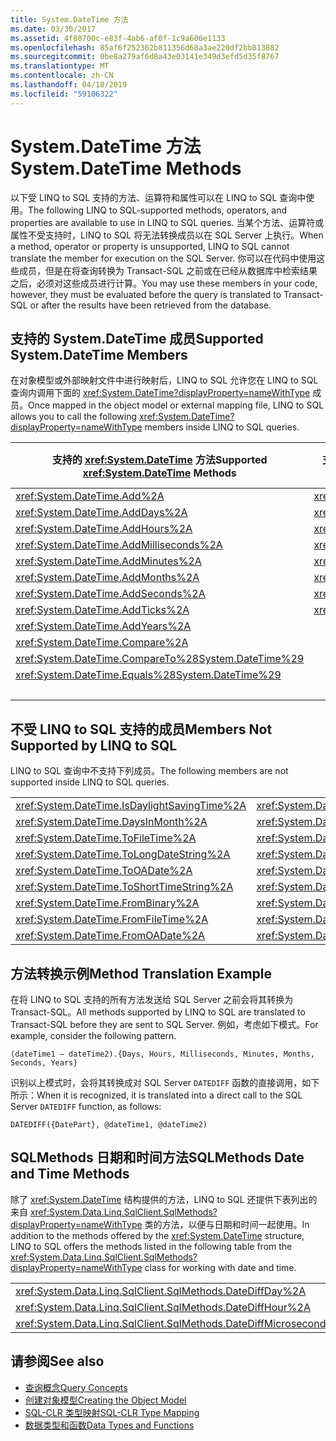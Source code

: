 ```yaml
---
title: System.DateTime 方法
ms.date: 03/30/2017
ms.assetid: 4f80700c-e83f-4ab6-af0f-1c9a606e1133
ms.openlocfilehash: 85af6f252362b811356d68a3ae220df2bb813882
ms.sourcegitcommit: 0be8a279af6d8a43e03141e349d3efd5d35f8767
ms.translationtype: MT
ms.contentlocale: zh-CN
ms.lasthandoff: 04/18/2019
ms.locfileid: "59106322"
---
```

# <a name="systemdatetime-methods"></a><span data-ttu-id="7ec25-102">System.DateTime 方法</span><span class="sxs-lookup"><span data-stu-id="7ec25-102">System.DateTime Methods</span></span>
<span data-ttu-id="7ec25-103">以下受 LINQ to SQL 支持的方法、运算符和属性可以在 LINQ to SQL 查询中使用。</span><span class="sxs-lookup"><span data-stu-id="7ec25-103">The following LINQ to SQL-supported methods, operators, and properties are available to use in LINQ to SQL queries.</span></span> <span data-ttu-id="7ec25-104">当某个方法、运算符或属性不受支持时，LINQ to SQL 将无法转换成员以在 SQL Server 上执行。</span><span class="sxs-lookup"><span data-stu-id="7ec25-104">When a method, operator or property is unsupported, LINQ to SQL cannot translate the member for execution on the SQL Server.</span></span> <span data-ttu-id="7ec25-105">你可以在代码中使用这些成员，但是在将查询转换为 Transact-SQL 之前或在已经从数据库中检索结果之后，必须对这些成员进行计算。</span><span class="sxs-lookup"><span data-stu-id="7ec25-105">You may use these members in your code, however, they must be evaluated before the query is translated to Transact-SQL or after the results have been retrieved from the database.</span></span>  
  
## <a name="supported-systemdatetime-members"></a><span data-ttu-id="7ec25-106">支持的 System.DateTime 成员</span><span class="sxs-lookup"><span data-stu-id="7ec25-106">Supported System.DateTime Members</span></span>  
 <span data-ttu-id="7ec25-107">在对象模型或外部映射文件中进行映射后，LINQ to SQL 允许您在 LINQ to SQL 查询内调用下面的 <xref:System.DateTime?displayProperty=nameWithType> 成员。</span><span class="sxs-lookup"><span data-stu-id="7ec25-107">Once mapped in the object model or external mapping file, LINQ to SQL allows you to call the following <xref:System.DateTime?displayProperty=nameWithType> members inside LINQ to SQL queries.</span></span>  
  
|<span data-ttu-id="7ec25-108">支持的 <xref:System.DateTime> 方法</span><span class="sxs-lookup"><span data-stu-id="7ec25-108">Supported <xref:System.DateTime> Methods</span></span>|<span data-ttu-id="7ec25-109">支持的 <xref:System.DateTime> 运算符</span><span class="sxs-lookup"><span data-stu-id="7ec25-109">Supported <xref:System.DateTime> Operators</span></span>|<span data-ttu-id="7ec25-110">支持的 <xref:System.DateTime> 属性</span><span class="sxs-lookup"><span data-stu-id="7ec25-110">Supported <xref:System.DateTime> Properties</span></span>|  
|------------------------------------------------------------------------------------------------------------------------------------------------|--------------------------------------------------------------------------------------------------------------------------------------------------|---------------------------------------------------------------------------------------------------------------------------------------------------|  
|<xref:System.DateTime.Add%2A>|<xref:System.DateTime.op_Addition%2A>|<xref:System.DateTime.Date%2A>|  
|<xref:System.DateTime.AddDays%2A>|<xref:System.DateTime.op_Equality%2A>|<xref:System.DateTime.Day%2A>|  
|<xref:System.DateTime.AddHours%2A>|<xref:System.DateTime.op_GreaterThan%2A>|<xref:System.DateTime.DayOfWeek%2A>|  
|<xref:System.DateTime.AddMilliseconds%2A>|<xref:System.DateTime.op_GreaterThanOrEqual%2A>|<xref:System.DateTime.DayOfYear%2A>|  
|<xref:System.DateTime.AddMinutes%2A>|<xref:System.DateTime.op_Inequality%2A>|<xref:System.DateTime.Hour%2A>|  
|<xref:System.DateTime.AddMonths%2A>|<xref:System.DateTime.op_LessThan%2A>|<xref:System.DateTime.Millisecond%2A>|  
|<xref:System.DateTime.AddSeconds%2A>|<xref:System.DateTime.op_LessThanOrEqual%2A>|<xref:System.DateTime.Minute%2A>|  
|<xref:System.DateTime.AddTicks%2A>|<xref:System.DateTime.op_Subtraction%2A>|<xref:System.DateTime.Month%2A>|  
|<xref:System.DateTime.AddYears%2A>||<xref:System.DateTime.Now%2A>|  
|<xref:System.DateTime.Compare%2A>||<xref:System.DateTime.Second%2A>|  
|<xref:System.DateTime.CompareTo%28System.DateTime%29>||<xref:System.DateTime.TimeOfDay%2A>|  
|<xref:System.DateTime.Equals%28System.DateTime%29>||<xref:System.DateTime.Today%2A>|  
|||<xref:System.DateTime.Year%2A>|  
  
## <a name="members-not-supported-by-linq-to-sql"></a><span data-ttu-id="7ec25-111">不受 LINQ to SQL 支持的成员</span><span class="sxs-lookup"><span data-stu-id="7ec25-111">Members Not Supported by LINQ to SQL</span></span>  
 <span data-ttu-id="7ec25-112">LINQ to SQL 查询中不支持下列成员。</span><span class="sxs-lookup"><span data-stu-id="7ec25-112">The following members are not supported inside LINQ to SQL queries.</span></span>  
  
|||  
|-|-|  
|<xref:System.DateTime.IsDaylightSavingTime%2A>|<xref:System.DateTime.IsLeapYear%2A>|  
|<xref:System.DateTime.DaysInMonth%2A>|<xref:System.DateTime.ToBinary%2A>|  
|<xref:System.DateTime.ToFileTime%2A>|<xref:System.DateTime.ToFileTimeUtc%2A>|  
|<xref:System.DateTime.ToLongDateString%2A>|<xref:System.DateTime.ToLongTimeString%2A>|  
|<xref:System.DateTime.ToOADate%2A>|<xref:System.DateTime.ToShortDateString%2A>|  
|<xref:System.DateTime.ToShortTimeString%2A>|<xref:System.DateTime.ToUniversalTime%2A>|  
|<xref:System.DateTime.FromBinary%2A>|<xref:System.DateTime.UtcNow%2A>|  
|<xref:System.DateTime.FromFileTime%2A>|<xref:System.DateTime.FromFileTimeUtc%2A>|  
|<xref:System.DateTime.FromOADate%2A>|<xref:System.DateTime.GetDateTimeFormats%2A>|  
  
## <a name="method-translation-example"></a><span data-ttu-id="7ec25-113">方法转换示例</span><span class="sxs-lookup"><span data-stu-id="7ec25-113">Method Translation Example</span></span>  
 <span data-ttu-id="7ec25-114">在将 LINQ to SQL 支持的所有方法发送给 SQL Server 之前会将其转换为 Transact-SQL。</span><span class="sxs-lookup"><span data-stu-id="7ec25-114">All methods supported by LINQ to SQL are translated to Transact-SQL before they are sent to   SQL Server.</span></span> <span data-ttu-id="7ec25-115">例如，考虑如下模式。</span><span class="sxs-lookup"><span data-stu-id="7ec25-115">For example, consider the following pattern.</span></span>  
  
 `(dateTime1 – dateTime2).{Days, Hours, Milliseconds, Minutes, Months, Seconds, Years}`  
  
 <span data-ttu-id="7ec25-116">识别以上模式时，会将其转换成对 SQL Server `DATEDIFF` 函数的直接调用，如下所示：</span><span class="sxs-lookup"><span data-stu-id="7ec25-116">When it is recognized, it is translated into a direct call to the SQL Server `DATEDIFF` function, as follows:</span></span>  
  
 `DATEDIFF({DatePart}, @dateTime1, @dateTime2)`  
  
## <a name="sqlmethods-date-and-time-methods"></a><span data-ttu-id="7ec25-117">SQLMethods 日期和时间方法</span><span class="sxs-lookup"><span data-stu-id="7ec25-117">SQLMethods Date and Time Methods</span></span>  
 <span data-ttu-id="7ec25-118">除了 <xref:System.DateTime> 结构提供的方法，LINQ to SQL 还提供下表列出的来自 <xref:System.Data.Linq.SqlClient.SqlMethods?displayProperty=nameWithType> 类的方法，以便与日期和时间一起使用。</span><span class="sxs-lookup"><span data-stu-id="7ec25-118">In addition to the methods offered by the <xref:System.DateTime> structure, LINQ to SQL offers the methods listed in the following table from the <xref:System.Data.Linq.SqlClient.SqlMethods?displayProperty=nameWithType> class for working with date and time.</span></span>  
  
||||  
|-|-|-|  
|<xref:System.Data.Linq.SqlClient.SqlMethods.DateDiffDay%2A>|<xref:System.Data.Linq.SqlClient.SqlMethods.DateDiffMillisecond%2A>|<xref:System.Data.Linq.SqlClient.SqlMethods.DateDiffNanosecond%2A>|  
|<xref:System.Data.Linq.SqlClient.SqlMethods.DateDiffHour%2A>|<xref:System.Data.Linq.SqlClient.SqlMethods.DateDiffMinute%2A>|<xref:System.Data.Linq.SqlClient.SqlMethods.DateDiffSecond%2A>|  
|<xref:System.Data.Linq.SqlClient.SqlMethods.DateDiffMicrosecond%2A>|<xref:System.Data.Linq.SqlClient.SqlMethods.DateDiffMonth%2A>|<xref:System.Data.Linq.SqlClient.SqlMethods.DateDiffYear%2A>|  
  
## <a name="see-also"></a><span data-ttu-id="7ec25-119">请参阅</span><span class="sxs-lookup"><span data-stu-id="7ec25-119">See also</span></span>

- [<span data-ttu-id="7ec25-120">查询概念</span><span class="sxs-lookup"><span data-stu-id="7ec25-120">Query Concepts</span></span>](../../../../../../docs/framework/data/adonet/sql/linq/query-concepts.md)
- [<span data-ttu-id="7ec25-121">创建对象模型</span><span class="sxs-lookup"><span data-stu-id="7ec25-121">Creating the Object Model</span></span>](../../../../../../docs/framework/data/adonet/sql/linq/creating-the-object-model.md)
- [<span data-ttu-id="7ec25-122">SQL-CLR 类型映射</span><span class="sxs-lookup"><span data-stu-id="7ec25-122">SQL-CLR Type Mapping</span></span>](../../../../../../docs/framework/data/adonet/sql/linq/sql-clr-type-mapping.md)
- [<span data-ttu-id="7ec25-123">数据类型和函数</span><span class="sxs-lookup"><span data-stu-id="7ec25-123">Data Types and Functions</span></span>](../../../../../../docs/framework/data/adonet/sql/linq/data-types-and-functions.md)
